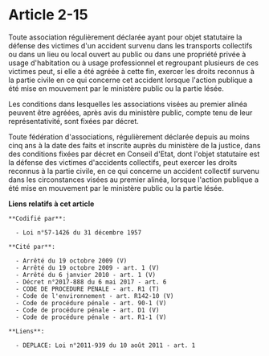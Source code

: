 # Article 2-15

Toute association régulièrement déclarée ayant pour objet statutaire la défense des victimes d'un accident survenu dans les
transports collectifs ou dans un lieu ou local ouvert au public ou dans une propriété privée à usage d'habitation ou à usage
professionnel et regroupant plusieurs de ces victimes peut, si elle a été agréée à cette fin, exercer les droits reconnus à
la partie civile en ce qui concerne cet accident lorsque l'action publique a été mise en mouvement par le ministère public ou
la partie lésée.

Les conditions dans lesquelles les associations visées au premier alinéa peuvent être agréées, après avis du ministère
public, compte tenu de leur représentativité, sont fixées par décret.

Toute fédération d'associations, régulièrement déclarée depuis au moins cinq ans à la date des faits et inscrite auprès du
ministère de la justice, dans des conditions fixées par décret en Conseil d'Etat, dont l'objet statutaire est la défense des
victimes d'accidents collectifs, peut exercer les droits reconnus à la partie civile, en ce qui concerne un accident
collectif survenu dans les circonstances visées au premier alinéa, lorsque l'action publique a été mise en mouvement par le
ministère public ou la partie lésée.

**Liens relatifs à cet article**

	**Codifié par**:

	  - Loi n°57-1426 du 31 décembre 1957

	**Cité par**:

	  - Arrêté du 19 octobre 2009 (V)
	  - Arrêté du 19 octobre 2009 - art. 1 (V)
	  - Arrêté du 6 janvier 2010 - art. 1 (V)
	  - Décret n°2017-888 du 6 mai 2017 - art. 6
	  - CODE DE PROCEDURE PENALE - art. R1 (T)
	  - Code de l'environnement - art. R142-10 (V)
	  - Code de procédure pénale - art. 90-1 (V)
	  - Code de procédure pénale - art. D1 (V)
	  - Code de procédure pénale - art. R1-1 (V)

	**Liens**:

	  - DEPLACE: Loi n°2011-939 du 10 août 2011 - art. 1
